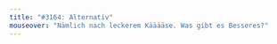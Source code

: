 ```yaml
---
title: "#3164: Alternativ"
mouseover: "Nämlich nach leckerem Kääääse. Was gibt es Besseres?"
---
```


